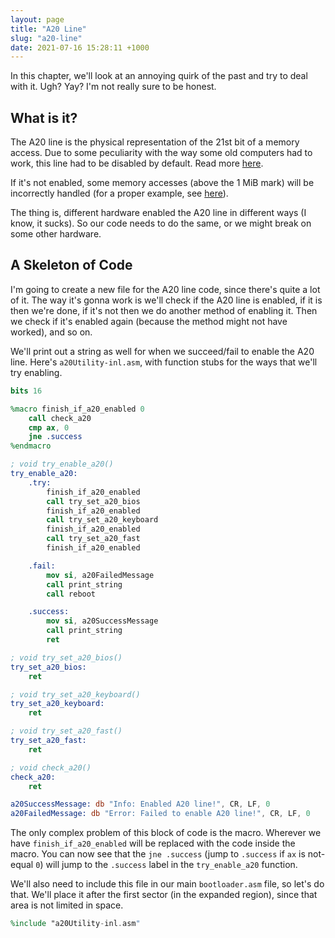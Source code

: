 ```yaml
---
layout: page
title: "A20 Line"
slug: "a20-line"
date: 2021-07-16 15:28:11 +1000
---
```


In this chapter, we'll look at an annoying quirk of the past and try to deal with it. Ugh? Yay? I'm not really sure to be honest.

## What is it?
The A20 line is the physical representation of the 21st bit of a memory access. Due to some peculiarity with the way some old computers had to work, this line had to be disabled by default. Read more [here](https://wiki.osdev.org/A20_Line).

If it's not enabled, some memory accesses (above the 1 MiB mark) will be incorrectly handled (for a proper example, see [here](https://forum.osdev.org/viewtopic.php?f=8&t=32115)).

The thing is, different hardware enabled the A20 line in different ways (I know, it sucks). So our code needs to do the same, or we might break on some other hardware.

## A Skeleton of Code
I'm going to create a new file for the A20 line code, since there's quite a lot of it. The way it's gonna work is we'll check if the A20 line is enabled, if it is then we're done, if it's not then we do another method of enabling it. Then we check if it's enabled again (because the method might not have worked), and so on.

We'll print out a string as well for when we succeed/fail to enable the A20 line. Here's `a20Utility-inl.asm`, with function stubs for the ways that we'll try enabling.

```nasm
bits 16

%macro finish_if_a20_enabled 0
	call check_a20
	cmp ax, 0
	jne .success
%endmacro

; void try_enable_a20()
try_enable_a20:
	.try:
		finish_if_a20_enabled
		call try_set_a20_bios
		finish_if_a20_enabled
		call try_set_a20_keyboard
		finish_if_a20_enabled
		call try_set_a20_fast
		finish_if_a20_enabled

	.fail:
		mov si, a20FailedMessage
		call print_string
		call reboot

	.success:
		mov si, a20SuccessMessage
		call print_string
		ret

; void try_set_a20_bios()
try_set_a20_bios:
	ret

; void try_set_a20_keyboard()
try_set_a20_keyboard:
	ret

; void try_set_a20_fast()
try_set_a20_fast:
	ret

; void check_a20()
check_a20:
	ret

a20SuccessMessage: db "Info: Enabled A20 line!", CR, LF, 0
a20FailedMessage: db "Error: Failed to enable A20 line!", CR, LF, 0
```

The only complex problem of this block of code is the macro. Wherever we have `finish_if_a20_enabled` will be replaced with the code inside the macro. You can now see that the `jne .success` (jump to `.success` if `ax` is not-equal `0`) will jump to the `.success` label in the `try_enable_a20` function.

We'll also need to include this file in our main `bootloader.asm` file, so let's do that. We'll place it after the first sector (in the expanded region), since that area is not limited in space.

```nasm
%include "a20Utility-inl.asm"
```
